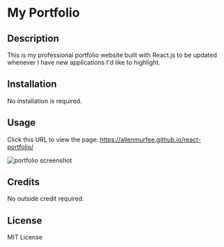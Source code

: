 # My Portfolio 

## Description

This is my professional portfolio website built with React.js to be updated whenever I have new applications I'd like to highlight. 

## Installation

No installation is required.

## Usage

Click this URL to view the page: https://allenmurfee.github.io/react-portfolio/

![portfolio screenshot](./assets/images/screenshot2.png)

## Credits

No outside credit required.

## License

MIT License
